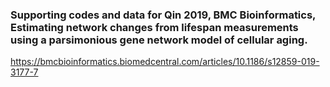 ### Supporting codes and data for Qin 2019, BMC Bioinformatics, Estimating network changes from lifespan measurements using a parsimonious gene network model of cellular aging. 

https://bmcbioinformatics.biomedcentral.com/articles/10.1186/s12859-019-3177-7
